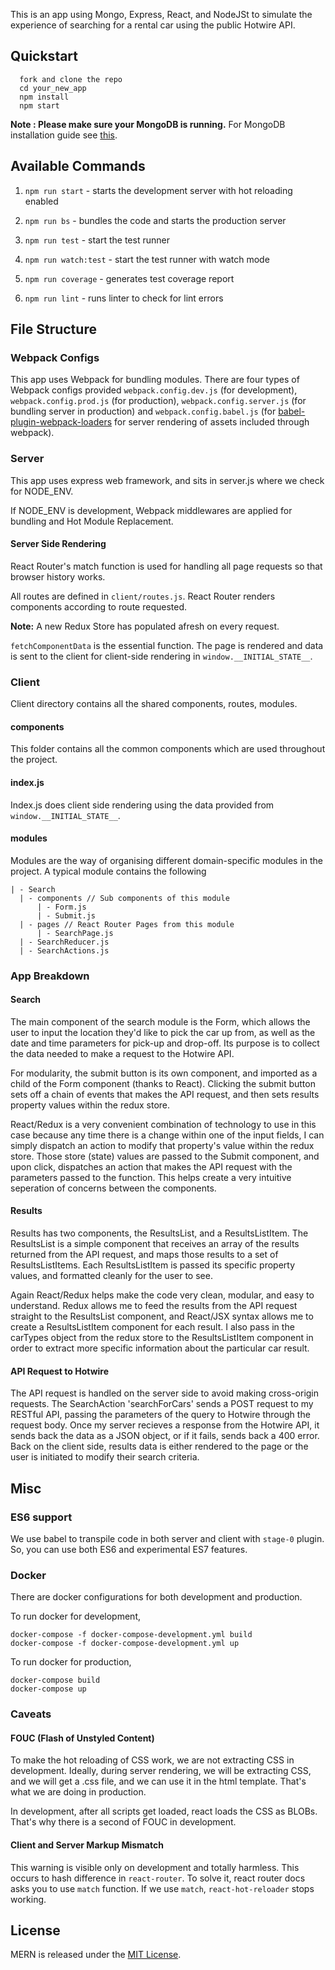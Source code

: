 This is an app using Mongo, Express, React, and NodeJSt to simulate the experience of searching for a rental car using the public Hotwire API. 

## Quickstart

```
  fork and clone the repo
  cd your_new_app
  npm install
  npm start
```

**Note : Please make sure your MongoDB is running.** For MongoDB installation guide see [this](https://docs.mongodb.org/v3.0/installation/).

## Available Commands

1. `npm run start` - starts the development server with hot reloading enabled

2. `npm run bs` - bundles the code and starts the production server

3. `npm run test` - start the test runner

4. `npm run watch:test` - start the test runner with watch mode

5. `npm run coverage` - generates test coverage report

6. `npm run lint` - runs linter to check for lint errors

## File Structure

### Webpack Configs

This app uses Webpack for bundling modules. There are four types of Webpack configs provided `webpack.config.dev.js` (for development), `webpack.config.prod.js` (for production), `webpack.config.server.js` (for bundling server in production) and `webpack.config.babel.js` (for [babel-plugin-webpack-loaders](https://github.com/istarkov/babel-plugin-webpack-loaders) for server rendering of assets included through webpack).

### Server

This app uses express web framework, and sits in server.js where we check for NODE_ENV.

If NODE_ENV is development, Webpack middlewares are applied for bundling and Hot Module Replacement.

#### Server Side Rendering

React Router's match function is used for handling all page requests so that browser history works.

All routes are defined in `client/routes.js`. React Router renders components according to route requested.

**Note:** A new Redux Store has populated afresh on every request.

`fetchComponentData` is the essential function. The page is rendered and data is sent to the client for client-side rendering in `window.__INITIAL_STATE__`.

### Client

Client directory contains all the shared components, routes, modules.

#### components
This folder contains all the common components which are used throughout the project.

#### index.js
Index.js does client side rendering using the data provided from `window.__INITIAL_STATE__`.

#### modules
Modules are the way of organising different domain-specific modules in the project. A typical module contains the following
```
| - Search
  | - components // Sub components of this module
      | - Form.js
      | - Submit.js
  | - pages // React Router Pages from this module
      | - SearchPage.js
  | - SearchReducer.js
  | - SearchActions.js
```
### App Breakdown

#### Search
The main component of the search module is the Form, which allows the user to input the location they'd like to pick the car up from, as well as the date and time parameters for pick-up and drop-off. Its purpose is to collect the data needed to make a request to the Hotwire API.

For modularity, the submit button is its own component, and imported as a child of the Form component (thanks to React). Clicking the submit button sets off a chain of events that makes the API request, and then sets results property values within the redux store.

React/Redux is a very convenient combination of technology to use in this case because any time there is a change within one of the input fields, I can simply dispatch an action to modify that property's value within the redux store. Those store (state) values are passed to the Submit component, and upon click, dispatches an action that makes the API request with the parameters passed to the function. This helps create a very intuitive seperation of concerns between the components. 

#### Results
Results has two components, the ResultsList, and a ResultsListItem. The ResultsList is a simple component that receives an array of the results returned from the API request, and maps those results to a set of ResultsListItems.
Each ResultsListItem is passed its specific property values, and formatted cleanly for the user to see.

Again React/Redux helps make the code very clean, modular, and easy to understand. Redux allows me to feed the results from the API request straight to the ResultsList component, and React/JSX syntax allows me to create a ResultsListItem component for each result. I also pass in the carTypes object from the redux store to the ResultsListItem component in order to extract more specific information about the particular car result.

#### API Request to Hotwire
The API request is handled on the server side to avoid making cross-origin requests. The SearchAction 'searchForCars' sends a POST request to my RESTful API, passing the parameters of the query to Hotwire through the request body. Once my server recieves a response from the Hotwire API, it sends back the data as a JSON object, or if it fails, sends back a 400 error. Back on the client side, results data is either rendered to the page or the user is initiated to modify their search criteria.

## Misc

### ES6 support
We use babel to transpile code in both server and client with `stage-0` plugin. So, you can use both ES6 and experimental ES7 features.

### Docker
There are docker configurations for both development and production.

To run docker for development,
```
docker-compose -f docker-compose-development.yml build
docker-compose -f docker-compose-development.yml up
```

To run docker for production,
```
docker-compose build
docker-compose up
```

### Caveats

#### FOUC (Flash of Unstyled Content)
To make the hot reloading of CSS work, we are not extracting CSS in development. Ideally, during server rendering, we will be extracting CSS, and we will get a .css file, and we can use it in the html template. That's what we are doing in production.

In development, after all scripts get loaded, react loads the CSS as BLOBs. That's why there is a second of FOUC in development.

#### Client and Server Markup Mismatch
This warning is visible only on development and totally harmless. This occurs to hash difference in `react-router`. To solve it, react router docs asks you to use `match` function. If we use `match`, `react-hot-reloader` stops working.

## License
MERN is released under the [MIT License](http://www.opensource.org/licenses/MIT).
